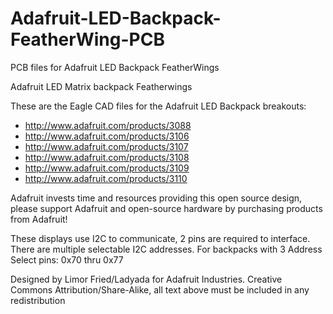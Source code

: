 # Adafruit-LED-Backpack-FeatherWing-PCB
PCB files for Adafruit LED Backpack FeatherWings

Adafruit LED Matrix backpack Featherwings

These are the Eagle CAD files for the Adafruit LED Backpack breakouts:
  * http://www.adafruit.com/products/3088
  * http://www.adafruit.com/products/3106
  * http://www.adafruit.com/products/3107
  * http://www.adafruit.com/products/3108
  * http://www.adafruit.com/products/3109
  * http://www.adafruit.com/products/3110

Adafruit invests time and resources providing this open source design, please support Adafruit and open-source hardware by purchasing products from Adafruit!

These displays use I2C to communicate, 2 pins are required to 
interface. There are multiple selectable I2C addresses. For backpacks
with 3 Address Select pins: 0x70 thru 0x77

Designed by Limor Fried/Ladyada for Adafruit Industries.
Creative Commons Attribution/Share-Alike, all text above must be included in any redistribution


